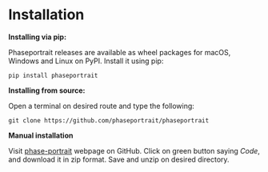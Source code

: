 # Installation
**Installing via pip:**

Phaseportrait releases are available as wheel packages for macOS, Windows and Linux on PyPI. Install it using pip:
```
pip install phaseportrait
```

**Installing from source:**

Open a terminal on desired route and type the following:
```
git clone https://github.com/phaseportrait/phaseportrait
```
**Manual installation**

Visit [phase-portrait](https://github.com/phaseportrait/phaseportrait) webpage on GitHub. Click on green button saying *Code*, and download it in zip format.
Save and unzip on desired directory.